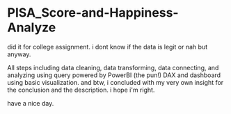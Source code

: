 # PISA_Score-and-Happiness-Analyze

did it for college assignment. i dont know if the data is legit or nah but anyway.

All steps including data cleaning, data transforming, data connecting, and analyzing using query powered by PowerBI (the pun!) DAX and dashboard using basic visualization.
and btw, i concluded with my very own insight for the conclusion and the description. i hope i'm right.

have a nice day.
